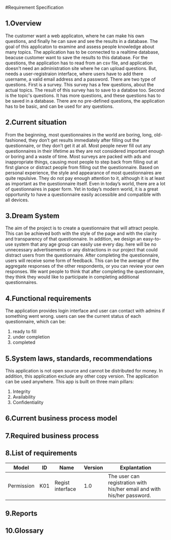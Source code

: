 #Requirement Specification

## 1.Overview
The customer want a web applicaton, where he can make his own questions, and finally he can save and see the results in a database.
The goal of this applicaton to examine and assess people knowledge about many topics.
The application has to be connected to a realtime database, beacuse customer want to save the results to this database.
For the questions, the application has to read from an csv file, and application doesn't need an administration site where he can upload questions.
But, needs a user-registraion interface, where users have to add there username, a valid email address and a password.
There are two type of questions.
First is a survey. This survey has a few questions, about the actual topics. The result of this survey has to save to a databse too.
Second is the topic's questions. It has more questions, and these questions has to be saved in a database.
There are no pre-defined questions, the application has to be basic, and can be used for any questions.


## 2.Current situation
From the beginning, most questionnaires in the world are boring, long, old-fashioned, they don’t get results immediately after 
filling out the questionnaire, or they don’t get it at all. Most people never fill out any questionnaires in their lifetime 
as they are not considered important enough or boring and a waste of time. Most surveys are packed with ads and inappropriate things, 
causing most people to step back from filling out at first glance or distract people from filling out the questionnaire. 
Based on personal experience, the style and appearance of most questionnaires are quite repulsive. 
They do not pay enough attention to it, although it is at least as important as the questionnaire itself.
Even in today’s world, there are a lot of questionnaires in paper form. 
Yet in today’s modern world, it is a great opportunity to have a questionnaire easily accessible and compatible with all devices.

## 3.Dream System
The aim of the project is to create a questionnaire that will attract people. 
This can be achieved both with the style of the page and with the clarity and transparency of that questionnaire. 
In addition, we design an easy-to-use system that any age group can easily use every day. 
here will be no unnecessary advertisements or any distractions in our project that could distract users from the questionnaire. 
After completing the questionnaire, users will receive some form of feedback. 
This can be the average of the aggregate responses of the other respondents, or you can review your own responses.
We want people to think that after completing the questionnaire, they think they would like to participate in completing additional questionnaires.

## 4.Functional requirements
The application provides login interface and user can contact with admins if something went wrong.
users can see the current status of each questionnaire, which can be:

1. ready to fill
2. under completion
3. completed

## 5.System laws, standards, recommendations
This application is not open source and cannot be distributed for money. 
In addition, this application exclude any other copy version. The application can be used anywhere. 
This app is built on three main pillars:

1. Integrity
2. Availability
3. Confidentiality

## 6.Current business process model

## 7.Required business process

## 8.List of requirements
| Model  | ID | Name | Version | Explantation |
| ------------- | ------------- | ------------- | ------------- | ------------- |
| Permission | K01 | Regist interface | 1.0 | The user can registration with his/her email and with his/her password. |

## 9.Reports

## 10.Glossary
